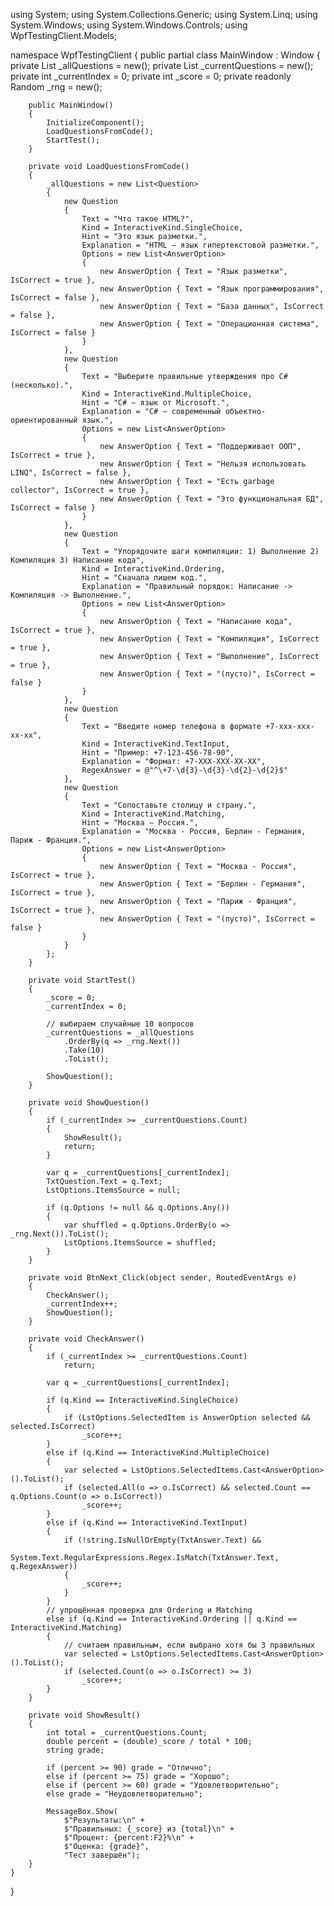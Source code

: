 using System;
using System.Collections.Generic;
using System.Linq;
using System.Windows;
using System.Windows.Controls;
using WpfTestingClient.Models;

namespace WpfTestingClient
{
    public partial class MainWindow : Window
    {
        private List<Question> _allQuestions = new();
        private List<Question> _currentQuestions = new();
        private int _currentIndex = 0;
        private int _score = 0;
        private readonly Random _rng = new();

        public MainWindow()
        {
            InitializeComponent();
            LoadQuestionsFromCode();
            StartTest();
        }

        private void LoadQuestionsFromCode()
        {
            _allQuestions = new List<Question>
            {
                new Question
                {
                    Text = "Что такое HTML?",
                    Kind = InteractiveKind.SingleChoice,
                    Hint = "Это язык разметки.",
                    Explanation = "HTML — язык гипертекстовой разметки.",
                    Options = new List<AnswerOption>
                    {
                        new AnswerOption { Text = "Язык разметки", IsCorrect = true },
                        new AnswerOption { Text = "Язык программирования", IsCorrect = false },
                        new AnswerOption { Text = "База данных", IsCorrect = false },
                        new AnswerOption { Text = "Операционная система", IsCorrect = false }
                    }
                },
                new Question
                {
                    Text = "Выберите правильные утверждения про C# (несколько).",
                    Kind = InteractiveKind.MultipleChoice,
                    Hint = "C# — язык от Microsoft.",
                    Explanation = "C# — современный объектно-ориентированный язык.",
                    Options = new List<AnswerOption>
                    {
                        new AnswerOption { Text = "Поддерживает ООП", IsCorrect = true },
                        new AnswerOption { Text = "Нельзя использовать LINQ", IsCorrect = false },
                        new AnswerOption { Text = "Есть garbage collector", IsCorrect = true },
                        new AnswerOption { Text = "Это функциональная БД", IsCorrect = false }
                    }
                },
                new Question
                {
                    Text = "Упорядочите шаги компиляции: 1) Выполнение 2) Компиляция 3) Написание кода",
                    Kind = InteractiveKind.Ordering,
                    Hint = "Сначала пишем код.",
                    Explanation = "Правильный порядок: Написание -> Компиляция -> Выполнение.",
                    Options = new List<AnswerOption>
                    {
                        new AnswerOption { Text = "Написание кода", IsCorrect = true },
                        new AnswerOption { Text = "Компиляция", IsCorrect = true },
                        new AnswerOption { Text = "Выполнение", IsCorrect = true },
                        new AnswerOption { Text = "(пусто)", IsCorrect = false }
                    }
                },
                new Question
                {
                    Text = "Введите номер телефона в формате +7-xxx-xxx-xx-xx",
                    Kind = InteractiveKind.TextInput,
                    Hint = "Пример: +7-123-456-78-90",
                    Explanation = "Формат: +7-XXX-XXX-XX-XX",
                    RegexAnswer = @"^\+7-\d{3}-\d{3}-\d{2}-\d{2}$"
                },
                new Question
                {
                    Text = "Сопоставьте столицу и страну.",
                    Kind = InteractiveKind.Matching,
                    Hint = "Москва — Россия.",
                    Explanation = "Москва - Россия, Берлин - Германия, Париж - Франция.",
                    Options = new List<AnswerOption>
                    {
                        new AnswerOption { Text = "Москва - Россия", IsCorrect = true },
                        new AnswerOption { Text = "Берлин - Германия", IsCorrect = true },
                        new AnswerOption { Text = "Париж - Франция", IsCorrect = true },
                        new AnswerOption { Text = "(пусто)", IsCorrect = false }
                    }
                }
            };
        }

        private void StartTest()
        {
            _score = 0;
            _currentIndex = 0;

            // выбираем случайные 10 вопросов
            _currentQuestions = _allQuestions
                .OrderBy(q => _rng.Next())
                .Take(10)
                .ToList();

            ShowQuestion();
        }

        private void ShowQuestion()
        {
            if (_currentIndex >= _currentQuestions.Count)
            {
                ShowResult();
                return;
            }

            var q = _currentQuestions[_currentIndex];
            TxtQuestion.Text = q.Text;
            LstOptions.ItemsSource = null;

            if (q.Options != null && q.Options.Any())
            {
                var shuffled = q.Options.OrderBy(o => _rng.Next()).ToList();
                LstOptions.ItemsSource = shuffled;
            }
        }

        private void BtnNext_Click(object sender, RoutedEventArgs e)
        {
            CheckAnswer();
            _currentIndex++;
            ShowQuestion();
        }

        private void CheckAnswer()
        {
            if (_currentIndex >= _currentQuestions.Count)
                return;

            var q = _currentQuestions[_currentIndex];

            if (q.Kind == InteractiveKind.SingleChoice)
            {
                if (LstOptions.SelectedItem is AnswerOption selected && selected.IsCorrect)
                    _score++;
            }
            else if (q.Kind == InteractiveKind.MultipleChoice)
            {
                var selected = LstOptions.SelectedItems.Cast<AnswerOption>().ToList();
                if (selected.All(o => o.IsCorrect) && selected.Count == q.Options.Count(o => o.IsCorrect))
                    _score++;
            }
            else if (q.Kind == InteractiveKind.TextInput)
            {
                if (!string.IsNullOrEmpty(TxtAnswer.Text) &&
                    System.Text.RegularExpressions.Regex.IsMatch(TxtAnswer.Text, q.RegexAnswer))
                {
                    _score++;
                }
            }
            // упрощённая проверка для Ordering и Matching
            else if (q.Kind == InteractiveKind.Ordering || q.Kind == InteractiveKind.Matching)
            {
                // считаем правильным, если выбрано хотя бы 3 правильных
                var selected = LstOptions.SelectedItems.Cast<AnswerOption>().ToList();
                if (selected.Count(o => o.IsCorrect) >= 3)
                    _score++;
            }
        }

        private void ShowResult()
        {
            int total = _currentQuestions.Count;
            double percent = (double)_score / total * 100;
            string grade;

            if (percent >= 90) grade = "Отлично";
            else if (percent >= 75) grade = "Хорошо";
            else if (percent >= 60) grade = "Удовлетворительно";
            else grade = "Неудовлетворительно";

            MessageBox.Show(
                $"Результаты:\n" +
                $"Правильных: {_score} из {total}\n" +
                $"Процент: {percent:F2}%\n" +
                $"Оценка: {grade}",
                "Тест завершён");
        }
    }
}
